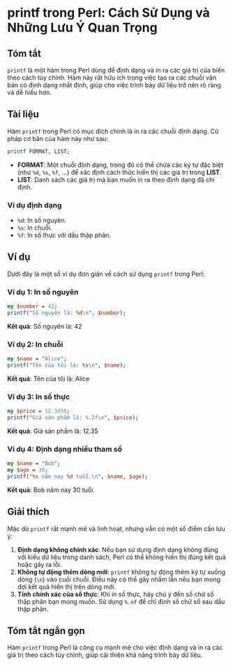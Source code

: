<!--
Meta Description: # printf trong Perl: Cách Sử Dụng và Những Lưu Ý Quan Trọng ## Tóm tắt `printf` là một hàm trong Perl dùng để định dạng và in ra các giá trị của biến ...
Meta Keywords: định, printf, perl, dạng, trong
-->

# printf trong Perl: Cách Sử Dụng và Những Lưu Ý Quan Trọng

## Tóm tắt
`printf` là một hàm trong Perl dùng để định dạng và in ra các giá trị của biến theo cách tùy chỉnh. Hàm này rất hữu ích trong việc tạo ra các chuỗi văn bản có định dạng nhất định, giúp cho việc trình bày dữ liệu trở nên rõ ràng và dễ hiểu hơn.

## Tài liệu
Hàm `printf` trong Perl có mục đích chính là in ra các chuỗi định dạng. Cú pháp cơ bản của hàm này như sau:

```perl
printf FORMAT, LIST;
```

- **FORMAT**: Một chuỗi định dạng, trong đó có thể chứa các ký tự đặc biệt (như `%d`, `%s`, `%f`, ...) để xác định cách thức hiển thị các giá trị trong **LIST**.
- **LIST**: Danh sách các giá trị mà bạn muốn in ra theo định dạng đã chỉ định.

### Ví dụ định dạng
- `%d`: In số nguyên.
- `%s`: In chuỗi.
- `%f`: In số thực với dấu thập phân.

## Ví dụ
Dưới đây là một số ví dụ đơn giản về cách sử dụng `printf` trong Perl:

### Ví dụ 1: In số nguyên
```perl
my $number = 42;
printf("Số nguyên là: %d\n", $number);
```
**Kết quả**: Số nguyên là: 42

### Ví dụ 2: In chuỗi
```perl
my $name = "Alice";
printf("Tên của tôi là: %s\n", $name);
```
**Kết quả**: Tên của tôi là: Alice

### Ví dụ 3: In số thực
```perl
my $price = 12.3456;
printf("Giá sản phẩm là: %.2f\n", $price);
```
**Kết quả**: Giá sản phẩm là: 12.35

### Ví dụ 4: Định dạng nhiều tham số
```perl
my $name = "Bob";
my $age = 30;
printf("%s năm nay %d tuổi.\n", $name, $age);
```
**Kết quả**: Bob năm nay 30 tuổi.

## Giải thích
Mặc dù `printf` rất mạnh mẽ và linh hoạt, nhưng vẫn có một số điểm cần lưu ý:

1. **Định dạng không chính xác**: Nếu bạn sử dụng định dạng không đúng với kiểu dữ liệu trong danh sách, Perl có thể không hiển thị đúng kết quả hoặc gây ra lỗi.
2. **Không tự động thêm dòng mới**: `printf` không tự động thêm ký tự xuống dòng (`\n`) vào cuối chuỗi. Điều này có thể gây nhầm lẫn nếu bạn mong đợi kết quả hiển thị trên dòng mới.
3. **Tính chính xác của số thực**: Khi in số thực, hãy chú ý đến số chữ số thập phân bạn mong muốn. Sử dụng `%.nf` để chỉ định số chữ số sau dấu thập phân.

## Tóm tắt ngắn gọn
Hàm `printf` trong Perl là công cụ mạnh mẽ cho việc định dạng và in ra các giá trị theo cách tùy chỉnh, giúp cải thiện khả năng trình bày dữ liệu.